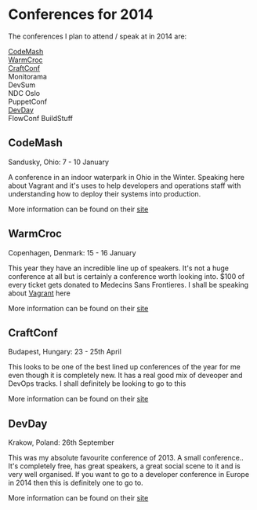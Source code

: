 Conferences for 2014
====
The conferences I plan to attend / speak at in 2014 are:

[CodeMash](#codemash)  
[WarmCroc](#warmcroc)   
[CraftConf](#craftconf)  
Monitorama    
DevSum    
NDC Oslo  
PuppetConf  
[DevDay](#devday)  
FlowConf
BuildStuff

CodeMash
--
Sandusky, Ohio: 7 - 10 January

A conference in an indoor waterpark in Ohio in the Winter. Speaking here about Vagrant and it's uses to help developers and operations staff with understanding how to deploy their systems into production.

More information can be found on their [site](http://codemash.org/)

WarmCroc
--
Copenhagen, Denmark: 15 - 16 January

This year they have an incredible line up of speakers. It's not a huge conference at all but is certainly a conference worth looking into. $100 of every ticket gets donated to Medecins Sans Frontieres. I shall be speaking about [Vagrant](http://thewcdc.net/conf/session/27) here

More information can be found on their [site](http://thewcdc.net/)

CraftConf
--
Budapest, Hungary: 23 - 25th April

This looks to be one of the best lined up conferences of the year for me even though it is completely new. It has a real good mix of deveoper and DevOps tracks. I shall definitely be looking to go to this

More information can be found on their [site](http://craft-conf.com/2014/)

DevDay
--
Krakow, Poland: 26th September

This was my absolute favourite conference of 2013. A small conference.. It's completely free, has great speakers, a great social scene to it and is very well organised. If you want to go to a developer conference in Europe in 2014 then this is definitely one to go to.

More information can be found on their [site](http://devday.pl/)
